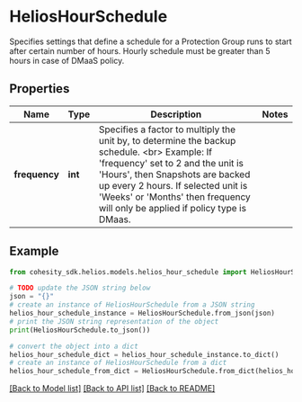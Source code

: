 # HeliosHourSchedule

Specifies settings that define a schedule for a Protection Group runs to start after certain number of hours. Hourly schedule must be greater than 5 hours in case of DMaaS policy.

## Properties

Name | Type | Description | Notes
------------ | ------------- | ------------- | -------------
**frequency** | **int** | Specifies a factor to multiply the unit by, to determine the backup schedule. &lt;br&gt; Example: If &#39;frequency&#39; set to 2 and the unit is &#39;Hours&#39;, then Snapshots are backed up every 2 hours. If selected unit is &#39;Weeks&#39; or &#39;Months&#39; then frequency will only be applied if policy type is DMaas. | 

## Example

```python
from cohesity_sdk.helios.models.helios_hour_schedule import HeliosHourSchedule

# TODO update the JSON string below
json = "{}"
# create an instance of HeliosHourSchedule from a JSON string
helios_hour_schedule_instance = HeliosHourSchedule.from_json(json)
# print the JSON string representation of the object
print(HeliosHourSchedule.to_json())

# convert the object into a dict
helios_hour_schedule_dict = helios_hour_schedule_instance.to_dict()
# create an instance of HeliosHourSchedule from a dict
helios_hour_schedule_from_dict = HeliosHourSchedule.from_dict(helios_hour_schedule_dict)
```
[[Back to Model list]](../README.md#documentation-for-models) [[Back to API list]](../README.md#documentation-for-api-endpoints) [[Back to README]](../README.md)


